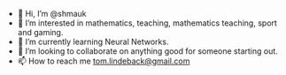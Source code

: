 - 👋 Hi, I’m @shmauk
- 👀 I’m interested in mathematics, teaching, mathematics teaching, sport and gaming.
- 🌱 I’m currently learning Neural Networks.
- 💞️ I’m looking to collaborate on anything good for someone starting out.
- 📫 How to reach me tom.lindeback@gmail.com

<!---
shmauk/shmauk is a ✨ special ✨ repository because its `README.md` (this file) appears on your GitHub profile.
You can click the Preview link to take a look at your changes.
--->
